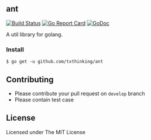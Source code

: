 ## ant
[![Build Status](https://travis-ci.org/txthinking/ant.svg?branch=master)](https://travis-ci.org/txthinking/ant)
[![Go Report Card](https://goreportcard.com/badge/github.com/txthinking/ant)](https://goreportcard.com/report/github.com/txthinking/ant)
[![GoDoc](https://godoc.org/github.com/txthinking/ant?status.svg)](https://godoc.org/github.com/txthinking/ant)

A util library for golang.

### Install

```
$ go get -u github.com/txthinking/ant
```

Contributing
---

* Please contribute your pull request on `develop` branch
* Please contain test case

License
---

Licensed under The MIT License
